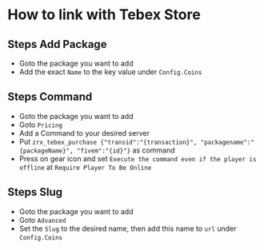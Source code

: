 # How to link with Tebex Store

## Steps Add Package

- Goto the package you want to add
- Add the exact `Name` to the key value under `Config.Coins`

## Steps Command

- Goto the package you want to add
- Goto `Pricing`
- Add a Command to your desired server
- Put `zrx_tebex_purchase {"transid":"{transaction}", "packagename":"{packageName}", "fivem":"{id}"}` as command
- Press on gear icon and set `Execute the command even if the player is offline` at `Require Player To Be Online`

## Steps Slug
- Goto the package you want to add
- Goto `Advanced`
- Set the `Slug` to the desired name, then add this name to `url` under `Config.Coins`

